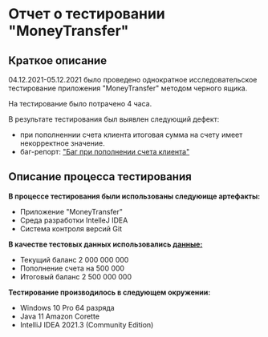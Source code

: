 # Отчет о тестировании "MoneyTransfer"

## Краткое описание

04.12.2021-05.12.2021 было проведено однократное исследовательское тестирование приложения "MoneyTransfer" методом черного ящика.

На тестирование было потрачено 4 часа.

В результате тестирования был выявлен следующий дефект:
* при пополненнии счета клиента итоговая сумма на счету имеет некорректное значение.
* баг-репорт: ["Баг при пополнении счета клиента"](https://github.com/Eugene-Ani/Java_1.1/issues/1)

## Описание процесса тестирования

**В процессе тестирования были использованы следуюище артефакты:**
* Приложение "MoneyTransfer"
* Среда разработки IntelleJ IDEA
* Система контроля версий Git


**В качестве тестовых данных использовались [данные:](https://github.com/netology-code/javaqa-homeworks/blob/master/intro/MERGED.md:)**
* Текущий баланс 2 000 000 000
* Пополнение счета на 500 000
* Итоговый баланс 2 500 000 000

**Тестирование производилось в следующем окружении:**
* Windows 10 Pro 64 разряда
* Java 11 Amazon Corette 
* IntelliJ IDEA 2021.3 (Community Edition)
  


